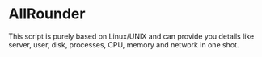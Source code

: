 AllRounder
==========

This script is purely based on Linux/UNIX and can provide you details like server, user, disk, processes, CPU, memory and network in one shot.
